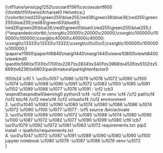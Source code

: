 {\rtf1\ansi\ansicpg1252\cocoartf1561\cocoasubrtf600
{\fonttbl\f0\fswiss\fcharset0 Helvetica;}
{\colortbl;\red255\green255\blue255;\red38\green38\blue38;\red255\green255\blue255;\red83\green83\blue83;
\red26\green26\blue26;\red0\green0\blue0;\red255\green255\blue255;}
{\*\expandedcolortbl;;\cssrgb\c20000\c20000\c20000;\cssrgb\c100000\c100000\c100000;\cssrgb\c40000\c40000\c40000;
\cssrgb\c13333\c13333\c13333;\cssrgb\c0\c0\c0;\cssrgb\c100000\c100000\c100000;}
\paperw11900\paperh16840\margl1440\margr1440\vieww10800\viewh8400\viewkind0
\pard\tx566\tx1133\tx1700\tx2267\tx2834\tx3401\tx3968\tx4535\tx5102\tx5669\tx6236\tx6803\pardirnatural\partightenfactor0

\f0\fs24 \cf0 1. \uc0\u1057 \u1086 \u1079 \u1076 \u1072 \u1090 \u1100  \u1074 \u1080 \u1088 \u1090 \u1091 \u1072 \u1083 \u1100 \u1085 \u1091 \u1102  \u1089 \u1088 \u1077 \u1076 \u1091 : \cf2 \cb3 \expnd0\expndtw0\kerning0
python3 \cf4 -\cf2 m venv \cf4 /\cf2 path\cf4 /\cf2 to\cf4 /\cf2 new\cf4 /\cf2 virtual\cf4 /\cf2 environment\
2. \uc0\u1040 \u1082 \u1090 \u1080 \u1074 \u1080 \u1088 \u1086 \u1074 \u1072 \u1090 \u1100  \u1077 \u1077 : \cf5 source <venv>/bin/activate\
3. \uc0\u1059 \u1089 \u1090 \u1072 \u1085 \u1086 \u1074 \u1080 \u1090 \u1100  \u1087 \u1072 \u1082 \u1077 \u1090 \u1099  \u1080 \cf6 \cb7 \uc0\u1079  \u1092 \u1072 \u1081 \u1083 \u1072  requirements.txt: pip3 install -r /path/to/requirements.txt\
4. \uc0\u1047 \u1072 \u1087 \u1091 \u1089 \u1090 \u1080 \u1090 \u1100  jupyter notebook \u1080 \u1079 -\u1087 \u1086 \u1076  venv-\u1072 \
}